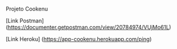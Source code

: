Projeto Cookenu


[Link Postman] (https://documenter.getpostman.com/view/20784974/VUjMo61L)

[Link Heroku] (https://app-cookenu.herokuapp.com/ping)
